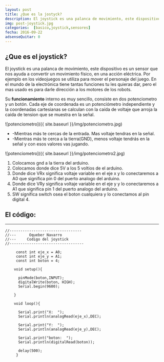 ```yaml
---
layout: post
title: ¿Que es la jostyck?
description: El joystick es una palanca de movimiento, este dispositivo es un sensor que nos ayuda a convertir un movimiento físico, en una acción eléctrica. Por ejemplo en los videojuegos se utiliza para mover el personaje del juego. En el mundo de la electrónica tiene tantas funciones tu les quieras dar, pero el mas usado es para darle dirección a los motores de los robots.
img: post-joystick.jpg
categories:  [basico,joystick,sensores]
fecha: 2016-09-22
adsenseQuitar: 0
---
```



## ¿Que es el joystick?

El joystick es una palanca de movimiento, este dispositivo es un sensor que nos ayuda a convertir un movimiento físico, en una acción eléctrica. Por ejemplo en los videojuegos se utiliza para mover el personaje del juego. En el mundo de la electrónica tiene tantas funciones tu les quieras dar, pero el mas usado es para darle dirección a los motores de los robots.

Su **funcionamiento** interno es muy sencillo, consiste en dos potenciometro y un botón. Cada eje de coordenada es un potenciómetro independiente y la coordenadas cartesianas se calculan con la caída de voltaje que arroja la caida de tension que se muestra en la señal.


![potenciometro]({{ site.baseurl }}/img/potenciometro.jpg)

* -Mientras más te cercas de la entrada. Mas voltaje tendras en la señal. 
* -Mientras más te cerca a la tierra(GND), menos voltaje tendrás en la señal y con esos valores vas jugando.


![potenciometro]({{ site.baseurl }}/img/potenciometro2.jpg)

1. Colocamos gnd a la tierra del arduino.
2. Colocamos donde dice 5V a los 5 voltios de el arduino.
3. Donde dice VRx significa voltaje variable en el eje x y lo conectaremos a A0 que significa pin 0 del puerto analogo del arduino.
4. Donde dice VRy significa voltaje variable en el eje y y lo conectaremos a A1 que significa pin 1 del puerto analogo del arduino.
5. SW significa switch osea el boton cualquiera y lo conectamos al pin digital 4.

## El código:
----------------


```
//---------------------------------
//---      Oqueber Navarro 
//---     Codigo del joystick
//----------------------------------

     const int eje_x = A0;
     const int eje_y = A1;
     const int boton = 4;

    void setup(){
   
      pinMode(boton,INPUT);
      digitalWrite(boton, HIGH);
      Serial.begin(9600);
      
    }

    void loop(){
     
      Serial.print("X:  ");
      Serial.println(analogRead(eje_x),DEC);

      Serial.print("Y:  ");
      Serial.println(analogRead(eje_y),DEC);

      Serial.print("boton:  ");
      Serial.println(digitalRead(boton));
     
      delay(500);
     }

```
